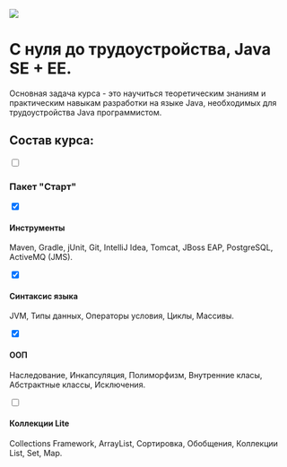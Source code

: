 <a href="http://job4j.ru"> <img src="http://job4j.ru/img/logomini.png"></a>
<h1>С нуля до трудоустройства, Java SE + EE.</h1>
Основная задача курса - это научиться теоретическим знаниям и практическим навыкам разработки на языке Java, необходимых для трудоустройства Java программистом.

<p><h2>Состав курса:</h2></p>
<p><input type="checkbox" > <h3> Пакет "Старт"</h3></p>
<p><input type="checkbox" name="a" value="Инструменты" checked> <h4> Инструменты</h4></p>
Maven, Gradle, jUnit, Git, IntelliJ Idea, Tomcat, JBoss EAP, PostgreSQL, ActiveMQ (JMS).
<p><input type="checkbox" checked> <h4> Синтаксис языка</h4></p>
JVM, Типы данных, Операторы условия, Циклы, Массивы.
<p><input type="checkbox" checked> <h4> ООП</h4></p>
Наследование, Инкапсуляция, Полиморфизм, Внутренние класы, Абстрактные классы, Исключения.
<p><input type="checkbox" > <h4> Коллекции Lite</h4></p>
Collections Framework, ArrayList, Сортировка, Обобщения, Коллекции List, Set, Map.
